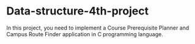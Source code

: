 # Data-structure-4th-project
In this project, you need to implement a Course Prerequisite Planner and Campus Route Finder application in C programming language.
